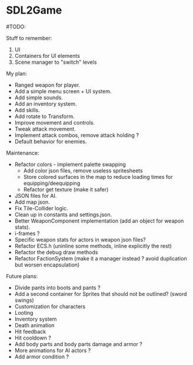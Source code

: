 # SDL2Game

#TODO:

Stuff to remember:
1. UI
2. Containers for UI elements
3. Scene manager to "switch" levels

My plan:
- Ranged weapon for player.
- Add a simple menu screen + UI system.
- Add simple sounds.
- Add an inventory system.
- Add skills.
- Add rotate to Transform.
- Improve movement and controls.
- Tweak attack movement.
- Implement attack combos, remove attack holding ?
- Default behavior for enemies.

Maintenance:
- Refactor colors - implement palette swapping
    - Add color json files, remove useless spritesheets
    - Store colored surfaces in the map to reduce loading times for equipping/deequipping
    - Refactor get texture (make it safer)
- JSON files for AI.
- Add map json.
- Fix Tile-Collider logic.
- Clean up in constants and settings.json.
- Better WeaponComponent implementation (add an object for weapon stats).
- i-frames ?
- Specific weapon stats for actors in weapon json files?
- Refactor ECS.h (uninline some methods, inline explicitly the rest)
- Refactor the debug draw methods
- Refactor FactionSystem (make it a manager instead ? avoid duplication but worsen encapsulation)

Future plans:
- Divide pants into boots and pants ?
- Add a second container for Sprites that should not be outlined? (sword swings)
- Customization for characters
- Looting
- Inventory system
- Death animation
- Hit feedback
- Hit cooldown ?
- Add body parts and body parts damage and armor ?
- More animations for AI actors ?
- Add armor condition ?